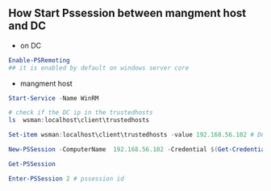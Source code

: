 ## How Start Pssession between mangment host and DC

- on DC

```powershell
Enable-PSRemoting
## it is enabled by default on windows server core
```

- mangment host
```powershell
Start-Service -Name WinRM

# check if the DC ip in the trustedhosts 
ls  wsman:localhost\client\trustedhosts

Set-item wsman:localhost\client\trustedhosts -value 192.168.56.102 # DC IP

New-PSSession -ComputerName  192.168.56.102 -Credential $(Get-Credential)

Get-PSSession

Enter-PSSession 2 # pssession id
```
